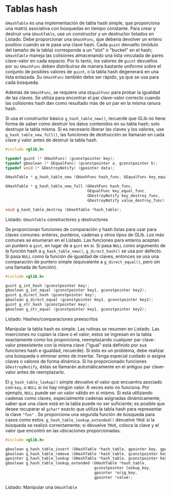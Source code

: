 # Tablas hash

`GHashTable` es una implementación de tabla hash simple, que proporciona una matriz asociativa con búsquedas en tiempo constante. Para crear y destruir una `GHashTable`, use un constructor y un destructor listados en <span class="glib-hashnew">Listado</span>. Debe proporcionar una `GHashFunc`, que debería devolver un entero positivo cuando se le pase una clave hash. Cada `guint` devuelto (módulo del tamaño de la tabla) corresponde a un "slot" o "bucket" en el hash; `GHashTable` maneja las colisiones almacenando una lista vinculada de pares clave-valor en cada espacio. Por lo tanto, los valores de `guint` devueltos por su `GHashFunc` deben distribuirse de manera bastante uniforme sobre el conjunto de posibles valores de `guint`, o la tabla hash degenerará en una lista enlazada. Su `GHashFunc` también debe ser rápido, ya que se usa para cada búsqueda.

Además de `GHashFunc`, se requiere una `GEqualFunc` para probar la igualdad de las claves. Se utiliza para encontrar el par clave-valor correcto cuando las colisiones hash dan como resultado más de un par en la misma ranura hash.

Si usa el constructor básico `g_hash_table_new()`, recuerde que GLib no tiene forma de saber cómo destruir los datos contenidos en su tabla hash; solo destruye la tabla misma. Si es necesario liberar las claves y los valores, use `g_hash_table_new_full()`, las funciones de destrucción se llamarán en cada clave y valor antes de destruir la tabla hash.

<a id="glib-hashnew"></a>

```c
#include <glib.h>

typedef guint (* GHashFunc) (gconstpointer key);
typedef gboolean (* GEqualFunc) (gconstpointer a, gconstpointer b);
typedef void (* GDestroyNotify) (gpointer data);

GHashTable * g_hash_table_new (GHashFunc hash_func, GEqualFunc key_equal_func);

GHashTable * g_hash_table_new_full (GHashFunc hash_func,
                                    GEqualFunc key_equal_func,
                                    GDestroyNotify key_destroy_func,
                                    GDestroyNotify value_destroy_func);

void g_hash_table_destroy (GHashTable *hash_table);
```

<div class="caption">

<p><span class="glib-hashnew">Listado</span>: <code>GHashTable</code> constructores y destructores</p>

</div>

Se proporcionan funciones de comparación y hash listas para usar para claves comunes: enteros, punteros, cadenas y otros tipos de GLib. Los más comunes se enumeran en el <span class="glib-hashfuncs">Listado</span>. Las funciones para enteros aceptan un puntero a `gint`, en lugar de a `gint` en sí. Si pasa `NULL` como argumento de la función hash a `g_hash_table_new()`, `g_direct_hash()` se usa por defecto. Si pasa `NULL` como la función de igualdad de claves, entonces se usa una comparación de puntero simple (equivalente a `g_direct_equal()`, pero sin una llamada de función).

<a id="glib-hashfuncs"></a>

```c
#include <glib.h>

guint g_int_hash (gconstpointer key);
gboolean g_int_equal (gconstpointer key1, gconstpointer key2);
guint g_direct_hash (gconstpointer key);
gboolean g_direct_equal (gconstpointer key1, gconstpointer key2);
guint g_str_hash (gconstpointer key);
gboolean g_str_equal (gconstpointer key1, gconstpointer key2);
```

<div class="caption">

<p><span class="glib-hashfuncs">Listado</span>: Hashes/comparaciones preescritos</p>

</div>

Manipular la tabla hash es simple. Las rutinas se resumen en <span class="glib-hashmanip">Listado</span>. Las inserciones *no* copian la clave o el valor; estos se ingresan en la tabla exactamente como los proporciona, reemplazando cualquier par clave-valor preexistente con la misma clave ("igual" está definido por sus funciones hash e igualdad, recuerde). Si esto es un problema, debe realizar una búsqueda o eliminar antes de insertar. Tenga especial cuidado si asigna claves o valores de forma dinámica. Si ha proporcionado funciones `GDestroyNotify`, éstas se llamarán automáticamente en el antiguo par clave-valor antes de reemplazarlo.

El `g_hash_table_lookup()` simple devuelve el valor que encuentra asociado con `key`, o `NULL` si no hay ningún valor. A veces esto no funciona. Por ejemplo, `NULL` puede ser un valor válido en sí mismo. Si está utilizando cadenas como claves, especialmente cadenas asignadas dinámicamente, saber que una clave está en la tabla puede no ser suficiente; es posible que desee recuperar el `gchar*` exacto que utiliza la tabla hash para representar la clave `"foo"` . Se proporciona una segunda función de búsqueda para casos como estos. `g_hash_table_lookup_extended()` devuelve `TRUE` si la búsqueda se realizó correctamente; si devuelve `TRUE`, coloca la clave y el valor que encontró en las ubicaciones proporcionadas.

<a id="glib-hashmanip"></a>

```c
#include <glib.h>

gboolean g_hash_table_insert (GHashTable *hash_table, gpointer key, gpointer value);
gboolean g_hash_table_remove (GHashTable *hash_table, gconstpointer key);
gpointer g_hash_table_lookup (GHashTable *hash_table, gconstpointer key);
gboolean g_hash_table_lookup_extended (GHashTable *hash_table,
                                       gconstpointer lookup_key,
                                       gpointer *orig_key,
                                       gpointer *value);
```

<div class="caption">

<p><span class="glib-hashmanip">Listado</span>: Manipular una <code>GHashTable</code></p>

</div>

<!-- Habilitacion del enumeramiento de referencias -->

<div class="glib-refs"></div>